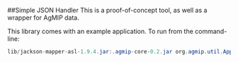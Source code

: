 ##Simple JSON Handler
This is a proof-of-concept tool, as well as a wrapper for AgMIP data.

This library comes with an example application. To run from the command-line:
```java -cp lib/simple-json-handler-1.0.jar:lib/jackson-core-asl-1.9.4.jar:    
lib/jackson-mapper-asl-1.9.4.jar:.agmip-core-0.2.jar org.agmip.util.App```
